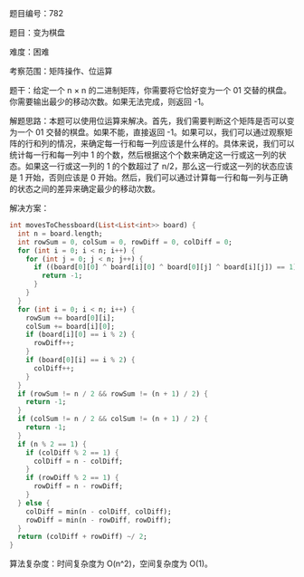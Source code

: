 题目编号：782

题目：变为棋盘

难度：困难

考察范围：矩阵操作、位运算

题干：给定一个 n × n 的二进制矩阵，你需要将它恰好变为一个 01 交替的棋盘。你需要输出最少的移动次数。如果无法完成，则返回 -1。

解题思路：本题可以使用位运算来解决。首先，我们需要判断这个矩阵是否可以变为一个 01 交替的棋盘。如果不能，直接返回 -1。如果可以，我们可以通过观察矩阵的行和列的情况，来确定每一行和每一列应该是什么样的。具体来说，我们可以统计每一行和每一列中 1 的个数，然后根据这个个数来确定这一行或这一列的状态。如果这一行或这一列的 1 的个数超过了 n/2，那么这一行或这一列的状态应该是 1 开始，否则应该是 0 开始。然后，我们可以通过计算每一行和每一列与正确的状态之间的差异来确定最少的移动次数。

解决方案：

```dart
int movesToChessboard(List<List<int>> board) {
  int n = board.length;
  int rowSum = 0, colSum = 0, rowDiff = 0, colDiff = 0;
  for (int i = 0; i < n; i++) {
    for (int j = 0; j < n; j++) {
      if ((board[0][0] ^ board[i][0] ^ board[0][j] ^ board[i][j]) == 1) {
        return -1;
      }
    }
  }
  for (int i = 0; i < n; i++) {
    rowSum += board[0][i];
    colSum += board[i][0];
    if (board[i][0] == i % 2) {
      rowDiff++;
    }
    if (board[0][i] == i % 2) {
      colDiff++;
    }
  }
  if (rowSum != n / 2 && rowSum != (n + 1) / 2) {
    return -1;
  }
  if (colSum != n / 2 && colSum != (n + 1) / 2) {
    return -1;
  }
  if (n % 2 == 1) {
    if (colDiff % 2 == 1) {
      colDiff = n - colDiff;
    }
    if (rowDiff % 2 == 1) {
      rowDiff = n - rowDiff;
    }
  } else {
    colDiff = min(n - colDiff, colDiff);
    rowDiff = min(n - rowDiff, rowDiff);
  }
  return (colDiff + rowDiff) ~/ 2;
}
```

算法复杂度：时间复杂度为 O(n^2)，空间复杂度为 O(1)。